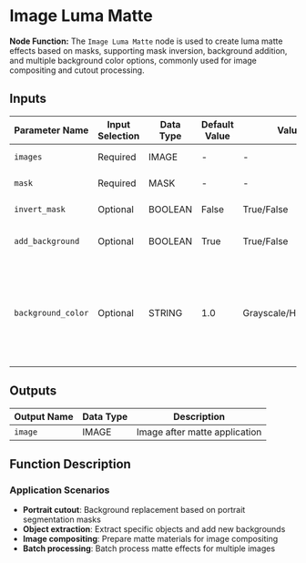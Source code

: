 # Image Luma Matte

**Node Function:** The `Image Luma Matte` node is used to create luma matte effects based on masks, supporting mask inversion, background addition, and multiple background color options, commonly used for image compositing and cutout processing.

## Inputs

| Parameter Name | Input Selection | Data Type | Default Value | Value Range | Description |
| -------------- | --------------- | --------- | ------------- | ----------- | ----------- |
| `images` | Required | IMAGE | - | - | Input image batch |
| `mask` | Required | MASK | - | - | Mask for matting |
| `invert_mask` | Optional | BOOLEAN | False | True/False | Whether to invert mask |
| `add_background` | Optional | BOOLEAN | True | True/False | Whether to add background |
| `background_color` | Optional | STRING | 1.0 | Grayscale/HEX/RGB/average | Background color, supports multiple formats or "average" for automatic calculation |

## Outputs

| Output Name | Data Type | Description |
|-------------|-----------|-------------|
| `image` | IMAGE | Image after matte application |

## Function Description

### Application Scenarios
- **Portrait cutout**: Background replacement based on portrait segmentation masks
- **Object extraction**: Extract specific objects and add new backgrounds
- **Image compositing**: Prepare matte materials for image compositing
- **Batch processing**: Batch process matte effects for multiple images